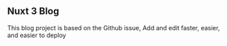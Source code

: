 ## Nuxt 3 Blog

This blog project is based on the Github issue, Add and edit faster, easier, and easier to deploy
